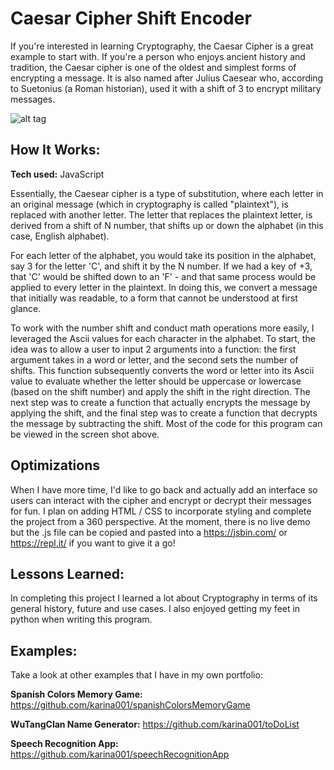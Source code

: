 # Caesar Cipher Shift Encoder
If you're interested in learning Cryptography, the Caesar Cipher is a great example to start with. If you're a person who enjoys ancient history and tradition, the Caesar cipher is one of the oldest and simplest forms of encrypting a message. It is also named after Julius Caesear who, according to Suetonius (a Roman historian), used it with a shift of 3 to encrypt military messages.

![alt tag](https://github.com/karina001/caesarCipher/blob/master/Screen%20Shot%202018-03-12%20at%206.20.14%20AM.png)

## How It Works:

**Tech used:** JavaScript

Essentially, the Caesear cipher is a type of substitution, where each letter in an original message (which in cryptography is called "plaintext"), is replaced with another letter. The letter that replaces the plaintext letter, is derived from a shift of N number, that shifts up or down the alphabet (in this case, English alphabet). 

For each letter of the alphabet, you would take its position in the alphabet, say 3 for the letter 'C', and shift it by the N number. If we had a key of +3, that 'C' would be shifted down to an 'F' - and that same process would be applied to every letter in the plaintext. In doing this, we convert a message that initially was readable, to a form that cannot be understood at first glance.  

To work with the number shift and conduct math operations more easily, I leveraged the Ascii values for each character in the alphabet. To start, the idea was to allow a user to input 2 arguments into a function: the first argument takes in a word or letter, and the second sets the number of shifts. This function subsequently converts the word or letter into its Ascii value to evaluate whether the letter should be uppercase or lowercase (based on the shift number) and apply the shift in the right direction. The next step was to create a function that actually encrypts the message by applying the shift, and the final step was to create a function that decrypts the message by subtracting the shift. Most of the code for this program can be viewed in the screen shot above.

## Optimizations
When I have more time, I'd like to go back and actually add an interface so users can interact with the cipher and encrypt or decrypt their messages for fun. I plan on adding HTML / CSS to incorporate styling and complete the project from a 360 perspective. At the moment, there is no live demo but the .js file can be copied and pasted into a https://jsbin.com/ or https://repl.it/ if you want to give it a go!

## Lessons Learned:
In completing this project I learned a lot about Cryptography in terms of its general history, future and use cases. I also enjoyed getting my feet in python when writing this program.

## Examples:
Take a look at other examples that I have in my own portfolio:

**Spanish Colors Memory Game:** https://github.com/karina001/spanishColorsMemoryGame

**WuTangClan Name Generator:** https://github.com/karina001/toDoList

**Speech Recognition App:** https://github.com/karina001/speechRecognitionApp
